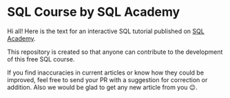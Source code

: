 # SQL Course by SQL Academy

Hi all!
Here is the text for an interactive SQL tutorial published on [SQL Academy](https://sql-academy.org/en/guide).

This repository is created so that anyone can contribute to the development of this free SQL course.

If you find inaccuracies in current articles or know how they could be improved, feel free to send your PR with a suggestion for correction or addition. Also we would be glad to get any new article from you 😉.
